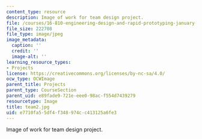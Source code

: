 ```yaml
---
content_type: resource
description: Image of work for team design project.
file: /courses/16-810-engineering-design-and-rapid-prototyping-january-iap-2005/e7710fa55df4f348974cc413125a6fe3_team2.jpg
file_size: 222708
file_type: image/jpeg
image_metadata:
  caption: ''
  credit: ''
  image-alt: ''
learning_resource_types:
- Projects
license: https://creativecommons.org/licenses/by-nc-sa/4.0/
ocw_type: OCWImage
parent_title: Projects
parent_type: CourseSection
parent_uid: e89fade9-721e-eee0-98ac-f554d7439279
resourcetype: Image
title: team2.jpg
uid: e7710fa5-5df4-f348-974c-c413125a6fe3
---
```

Image of work for team design project.